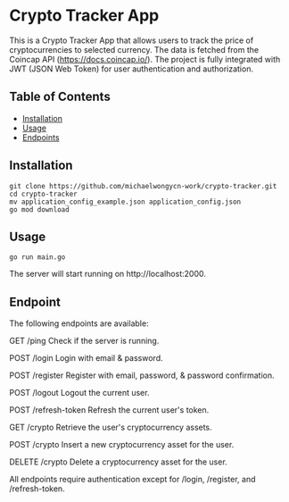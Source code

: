 # Crypto Tracker App

This is a Crypto Tracker App that allows users to track the price of cryptocurrencies to selected currency. The data is fetched from the Coincap API (https://docs.coincap.io/). The project is fully integrated with JWT (JSON Web Token) for user authentication and authorization.

## Table of Contents

- [Installation](#installation)
- [Usage](#usage)
- [Endpoints](#endpoints)

## Installation

```
git clone https://github.com/michaelwongycn-work/crypto-tracker.git
cd crypto-tracker
mv application_config_example.json application_config.json
go mod download
```

## Usage

```
go run main.go
```

The server will start running on http://localhost:2000.

## Endpoint

The following endpoints are available:

GET /ping
Check if the server is running.

POST /login
Login with email & password.

POST /register
Register with email, password, & password confirmation.

POST /logout
Logout the current user.

POST /refresh-token
Refresh the current user's token.

GET /crypto
Retrieve the user's cryptocurrency assets.

POST /crypto
Insert a new cryptocurrency asset for the user.

DELETE /crypto
Delete a cryptocurrency asset for the user.

All endpoints require authentication except for /login, /register, and /refresh-token.
